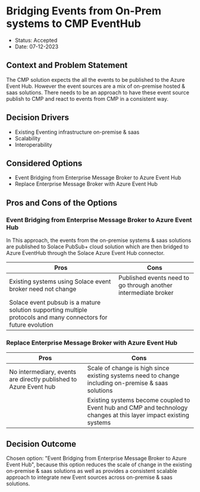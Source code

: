 # Bridging Events from On-Prem systems to CMP EventHub

* Status: Accepted
* Date:  07-12-2023

## Context and Problem Statement

The CMP solution expects the all the events to be published to the Azure Event Hub. However the event sources are a mix of on-premise hosted & saas solutions. There needs to be an approach to have these event source publish to CMP and react to events from CMP in a consistent way.

## Decision Drivers <!-- optional -->

* Existing Eventing infrastructure on-premise & saas
* Scalability
* Interoperability

## Considered Options

* Event Bridging from Enterprise Message Broker to Azure Event Hub
* Replace Enterprise Message Broker with Azure Event Hub 


## Pros and Cons of the Options <!-- optional -->

### Event Bridging from Enterprise Message Broker to Azure Event Hub

In This approach, the events from the on-premise systems & saas solutions are published to Solace PubSub+ cloud solution which are then bridged to Azure EventHub through the Solace Azure Event Hub connector. 

| Pros | Cons |
|---|---|
| Existing systems using Solace event broker need not change | Published events need to go through another intermediate broker |
| Solace event pubsub is a mature solution supporting multiple protocols and many connectors for future evolution||

### Replace Enterprise Message Broker with Azure Event Hub

| Pros | Cons |
|---|---|
| No intermediary, events are directly published to Azure Event hub| Scale of change is high since existing systems need to change including on-premise & saas solutions |
||Existing systems become coupled to Event hub and CMP and technology changes at this layer impact existing systems|

## Decision Outcome

Chosen option: "Event Bridging from Enterprise Message Broker to Azure Event Hub", because this option reduces the scale of change in the existing on-premise & saas solutions as well as provides a consistent scalable approach to integrate new Event sources across on-premise & saas solutions.

